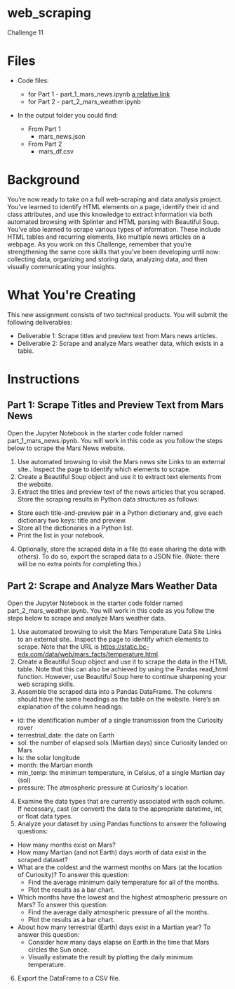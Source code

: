 # web_scraping
Challenge 11

# Files
- Code files:
  - for Part 1 - part_1_mars_news.ipynb [a relative link](part_1_mars_news.ipynb)
  - for Part 2 - part_2_mars_weather.ipynb

- In the output folder you could find:
  - From Part 1
    - mars_news.json
  - From Part 2
    - mars_df.csv

# Background

You’re now ready to take on a full web-scraping and data analysis project. You’ve learned to identify HTML elements on a page, identify their id and class attributes, and use this knowledge to extract information via both automated browsing with Splinter and HTML parsing with Beautiful Soup. You’ve also learned to scrape various types of information. These include HTML tables and recurring elements, like multiple news articles on a webpage.
As you work on this Challenge, remember that you’re strengthening the same core skills that you’ve been developing until now: collecting data, organizing and storing data, analyzing data, and then visually communicating your insights.

# What You're Creating

This new assignment consists of two technical products. You will submit the following deliverables:
- Deliverable 1: Scrape titles and preview text from Mars news articles.
- Deliverable 2: Scrape and analyze Mars weather data, which exists in a table.

# Instructions

## Part 1: Scrape Titles and Preview Text from Mars News

Open the Jupyter Notebook in the starter code folder named part_1_mars_news.ipynb. You will work in this code as you follow the steps below to scrape the Mars News website.
1. Use automated browsing to visit the Mars news site Links to an external site.. Inspect the page to identify which elements to scrape.
2. Create a Beautiful Soup object and use it to extract text elements from the website.
3. Extract the titles and preview text of the news articles that you scraped. Store the scraping results in Python data structures as follows:
  - Store each title-and-preview pair in a Python dictionary and, give each dictionary two keys: title and preview. 
  - Store all the dictionaries in a Python list.
  - Print the list in your notebook.
4. Optionally, store the scraped data in a file (to ease sharing the data with others). To do so, export the scraped data to a JSON file. (Note: there will be no extra points for completing this.)

## Part 2: Scrape and Analyze Mars Weather Data

Open the Jupyter Notebook in the starter code folder named part_2_mars_weather.ipynb. You will work in this code as you follow the steps below to scrape and analyze Mars weather data.
1. Use automated browsing to visit the Mars Temperature Data Site Links to an external site.. Inspect the page to identify which elements to scrape. Note that the URL is https://static.bc-edx.com/data/web/mars_facts/temperature.html.
2. Create a Beautiful Soup object and use it to scrape the data in the HTML table. Note that this can also be achieved by using the Pandas read_html function. However, use Beautiful Soup here to continue sharpening your web scraping skills.
3. Assemble the scraped data into a Pandas DataFrame. The columns should have the same headings as the table on the website. Here’s an explanation of the column headings:
  - id: the identification number of a single transmission from the Curiosity rover
  - terrestrial_date: the date on Earth
  - sol: the number of elapsed sols (Martian days) since Curiosity landed on Mars
  - ls: the solar longitude
  - month: the Martian month
  - min_temp: the minimum temperature, in Celsius, of a single Martian day (sol)
  - pressure: The atmospheric pressure at Curiosity's location
4. Examine the data types that are currently associated with each column. If necessary, cast (or convert) the data to the appropriate datetime, int, or float data types.
5. Analyze your dataset by using Pandas functions to answer the following questions:
  - How many months exist on Mars?
  - How many Martian (and not Earth) days worth of data exist in the scraped dataset?
  - What are the coldest and the warmest months on Mars (at the location of Curiosity)? To answer this question:
    - Find the average minimum daily temperature for all of the months.
    - Plot the results as a bar chart.
  - Which months have the lowest and the highest atmospheric pressure on Mars? To answer this question:
    - Find the average daily atmospheric pressure of all the months.
    - Plot the results as a bar chart.
  - About how many terrestrial (Earth) days exist in a Martian year? To answer this question:
    - Consider how many days elapse on Earth in the time that Mars circles the Sun once.
    - Visually estimate the result by plotting the daily minimum temperature.
 6. Export the DataFrame to a CSV file.
